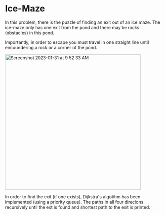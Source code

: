 # Ice-Maze

In this problem, there is the puzzle of finding an exit out of an ice maze. The ice-maze only has one exit from the pond and there may be rocks (obstacles) in this pond.

Importantly, in order to escape you must travel in one straight line until encoundering a rock or a corner of the pond.

<img width="439" alt="Screenshot 2023-01-31 at 9 52 33 AM" src="https://user-images.githubusercontent.com/49656095/215794027-ae5a21c4-826f-4936-8268-8da7add653cc.png">

In order to find the exit (if one exists), Dijkstra's algotihm has been implemented (using a priority queue). The paths in all four direcions recursively until the ext is found and shortest path to the exit is printed.
